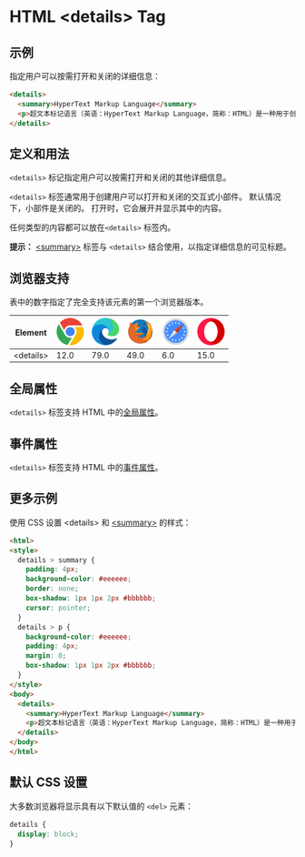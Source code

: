 HTML \<details> Tag
===

## 示例

指定用户可以按需打开和关闭的详细信息：

```html idoc:preview:iframe
<details>
  <summary>HyperText Markup Language</summary>
  <p>超文本标记语言（英语：HyperText Markup Language，简称：HTML）是一种用于创建网页的标准标记语言。</p>
</details>
```

## 定义和用法

`<details>` 标记指定用户可以按需打开和关闭的其他详细信息。

`<details>` 标签通常用于创建用户可以打开和关闭的交互式小部件。 默认情况下，小部件是关闭的。 打开时，它会展开并显示其中的内容。

任何类型的内容都可以放在`<details>` 标签内。

**提示：** [\<summary>](./summary.md) 标签与 `<details>` 结合使用，以指定详细信息的可见标题。

## 浏览器支持

表中的数字指定了完全支持该元素的第一个浏览器版本。

| Element | ![chrome][1] | ![edge][2] | ![firefox][3] | ![safari][4] | ![opera][5] |
| ----- | --- | --- | --- | --- | --- |
| \<details> | 12.0 | 79.0 | 49.0 | 6.0 | 15.0 |

## 全局属性

`<details>` 标签支持 HTML 中的[全局属性](../reference/standardattributes.md)。

## 事件属性

`<details>` 标签支持 HTML 中的[事件属性](../reference/eventattributes.md)。

## 更多示例

使用 CSS 设置 \<details> 和 [\<summary>](./summary.md) 的样式：

```html idoc:preview:iframe
<html>
<style>
  details > summary {
    padding: 4px;
    background-color: #eeeeee;
    border: none;
    box-shadow: 1px 1px 2px #bbbbbb;
    cursor: pointer;
  }
  details > p {
    background-color: #eeeeee;
    padding: 4px;
    margin: 0;
    box-shadow: 1px 1px 2px #bbbbbb;
  }
</style>
<body>
  <details>
    <summary>HyperText Markup Language</summary>
    <p>超文本标记语言（英语：HyperText Markup Language，简称：HTML）是一种用于创建网页的标准标记语言。</p>
  </details>
</body>
</html>
```

## 默认 CSS 设置

大多数浏览器将显示具有以下默认值的 `<del>` 元素：

```css
details {
  display: block;
}
```


[1]: ../assets/chrome.svg
[2]: ../assets/edge.svg
[3]: ../assets/firefox.svg
[4]: ../assets/safari.svg
[5]: ../assets/opera.svg